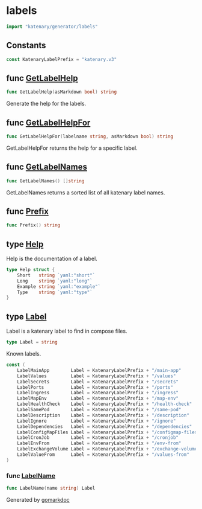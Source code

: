 <!-- Code generated by gomarkdoc. DO NOT EDIT -->

# labels

```go
import "katenary/generator/labels"
```

## Constants

<a name="KatenaryLabelPrefix"></a>

```go
const KatenaryLabelPrefix = "katenary.v3"
```

<a name="GetLabelHelp"></a>
## func [GetLabelHelp](<https://github.com/metal3d/katenary/blob/develop/generator/labels/katenaryLabels.go#L88>)

```go
func GetLabelHelp(asMarkdown bool) string
```

Generate the help for the labels.

<a name="GetLabelHelpFor"></a>
## func [GetLabelHelpFor](<https://github.com/metal3d/katenary/blob/develop/generator/labels/katenaryLabels.go#L97>)

```go
func GetLabelHelpFor(labelname string, asMarkdown bool) string
```

GetLabelHelpFor returns the help for a specific label.

<a name="GetLabelNames"></a>
## func [GetLabelNames](<https://github.com/metal3d/katenary/blob/develop/generator/labels/katenaryLabels.go#L72>)

```go
func GetLabelNames() []string
```

GetLabelNames returns a sorted list of all katenary label names.

<a name="Prefix"></a>
## func [Prefix](<https://github.com/metal3d/katenary/blob/develop/generator/labels/katenaryLabels.go#L235>)

```go
func Prefix() string
```



<a name="Help"></a>
## type [Help](<https://github.com/metal3d/katenary/blob/develop/generator/labels/katenaryLabels.go#L64-L69>)

Help is the documentation of a label.

```go
type Help struct {
    Short   string `yaml:"short"`
    Long    string `yaml:"long"`
    Example string `yaml:"example"`
    Type    string `yaml:"type"`
}
```

<a name="Label"></a>
## type [Label](<https://github.com/metal3d/katenary/blob/develop/generator/labels/katenaryLabels.go#L57>)

Label is a katenary label to find in compose files.

```go
type Label = string
```

<a name="LabelMainApp"></a>Known labels.

```go
const (
    LabelMainApp        Label = KatenaryLabelPrefix + "/main-app"
    LabelValues         Label = KatenaryLabelPrefix + "/values"
    LabelSecrets        Label = KatenaryLabelPrefix + "/secrets"
    LabelPorts          Label = KatenaryLabelPrefix + "/ports"
    LabelIngress        Label = KatenaryLabelPrefix + "/ingress"
    LabelMapEnv         Label = KatenaryLabelPrefix + "/map-env"
    LabelHealthCheck    Label = KatenaryLabelPrefix + "/health-check"
    LabelSamePod        Label = KatenaryLabelPrefix + "/same-pod"
    LabelDescription    Label = KatenaryLabelPrefix + "/description"
    LabelIgnore         Label = KatenaryLabelPrefix + "/ignore"
    LabelDependencies   Label = KatenaryLabelPrefix + "/dependencies"
    LabelConfigMapFiles Label = KatenaryLabelPrefix + "/configmap-files"
    LabelCronJob        Label = KatenaryLabelPrefix + "/cronjob"
    LabelEnvFrom        Label = KatenaryLabelPrefix + "/env-from"
    LabelExchangeVolume Label = KatenaryLabelPrefix + "/exchange-volumes"
    LabelValueFrom      Label = KatenaryLabelPrefix + "/values-from"
)
```

<a name="LabelName"></a>
### func [LabelName](<https://github.com/metal3d/katenary/blob/develop/generator/labels/katenaryLabels.go#L59>)

```go
func LabelName(name string) Label
```



Generated by [gomarkdoc](<https://github.com/princjef/gomarkdoc>)
